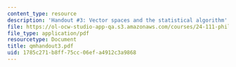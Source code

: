```yaml
---
content_type: resource
description: 'Handout #3: Vector spaces and the statistical algorithm'
file: https://ol-ocw-studio-app-qa.s3.amazonaws.com/courses/24-111-philosophy-of-quantum-mechanics-spring-2005/1785c271b8ff75cc06efa4912c3a9868_qmhandout3.pdf
file_type: application/pdf
resourcetype: Document
title: qmhandout3.pdf
uid: 1785c271-b8ff-75cc-06ef-a4912c3a9868
---
```

